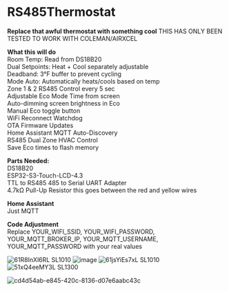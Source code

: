 # RS485Thermostat
**Replace that awful thermostat with something cool** THIS HAS ONLY BEEN TESTED TO WORK WITH COLEMAN/AIRXCEL 

**What this will do**  
Room Temp: Read from DS18B20  
Dual Setpoints: Heat + Cool separately adjustable  
Deadband: 3°F buffer to prevent cycling  
Mode Auto: Automatically heats/cools based on temp  
Zone 1 & 2 RS485 Control every 5 sec  
Adjustable Eco Mode Time from screen  
Auto-dimming screen brightness in Eco  
Manual Eco toggle button  
WiFi Reconnect Watchdog  
OTA Firmware Updates  
Home Assistant MQTT Auto-Discovery  
RS485 Dual Zone HVAC Control  
Save Eco times to flash memory  


**Parts Needed:**  
DS18B20  
ESP32-S3-Touch-LCD-4.3  
TTL to RS485 485 to Serial UART Adapter  
4.7kΩ Pull-Up Resistor this goes between the red and yellow wires

**Home Assistant**  
Just MQTT  

**Code Adjustment**  
Replace YOUR_WIFI_SSID, YOUR_WIFI_PASSWORD, YOUR_MQTT_BROKER_IP, YOUR_MQTT_USERNAME, YOUR_MQTT_PASSWORD with your real values

![61R8InXl6RL _SL1010_](https://github.com/user-attachments/assets/fd422baf-c65f-47a9-9630-ac7fad290ecd)
![image](https://github.com/user-attachments/assets/9ca14c3d-79ea-415f-9ce3-022ea4fd6c72)
![61jsYiEs7xL _SL1010_](https://github.com/user-attachments/assets/84b8aca3-b364-4f2f-ba14-870bb277a020)
![51xQ4eeMY3L _SL1300_](https://github.com/user-attachments/assets/87f30c57-ef5c-4391-a161-2fc17da305bd)

![cd4d54ab-e845-420c-8136-d07e6aabc43c](https://github.com/user-attachments/assets/02b4a027-5e2a-4326-87ac-50a7b1624304)
